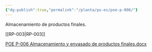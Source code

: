 ```yaml
---
{"dg-publish":true,"permalink":"/planta/po-es/poe-p-006/"}
---
```


Almacenamiento de productos finales.

[[RP-003\|RP-003]]

[POE P-006 Almacenamiento y envasado de productos finales.docx](https://drive.google.com/open?id=1LS1da1HBmHpnvyFHJ4wb96y9K4AlWvqY&usp=drive_copy)